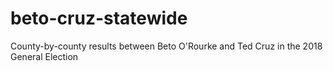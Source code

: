 # beto-cruz-statewide
County-by-county results between Beto O'Rourke and Ted Cruz in the 2018 General Election
